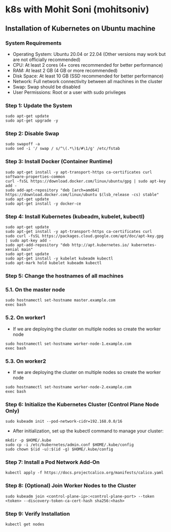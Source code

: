 # k8s with Mohit Soni (mohitsoniv)
## Installation of Kubernetes on Ubuntu machine 
### System Requirements
* Operating System: Ubuntu 20.04 or 22.04 (Other versions may work but are not officially recommended)
* CPU: At least 2 cores (4+ cores recommended for better performance)
* RAM: At least 2 GB (4 GB or more recommended)
* Disk Space: At least 10 GB (SSD recommended for better performance)
* Network: Full network connectivity between all machines in the cluster
* Swap: Swap should be disabled
* User Permissions: Root or a user with sudo privileges

### Step 1: Update the System
```
sudo apt-get update
sudo apt-get upgrade -y
```
### Step 2: Disable Swap
```
sudo swapoff -a
sudo sed -i '/ swap / s/^\(.*\)$/#\1/g' /etc/fstab
```
### Step 3: Install Docker (Container Runtime)
```
sudo apt-get install -y apt-transport-https ca-certificates curl software-properties-common
curl -fsSL https://download.docker.com/linux/ubuntu/gpg | sudo apt-key add -
sudo add-apt-repository "deb [arch=amd64] https://download.docker.com/linux/ubuntu $(lsb_release -cs) stable"
sudo apt-get update
sudo apt-get install -y docker-ce
```
### Step 4: Install Kubernetes (kubeadm, kubelet, kubectl)
```
sudo apt-get update
sudo apt-get install -y apt-transport-https ca-certificates curl
sudo curl -fsSL https://packages.cloud.google.com/apt/doc/apt-key.gpg | sudo apt-key add -
sudo apt-add-repository "deb http://apt.kubernetes.io/ kubernetes-xenial main"
sudo apt-get update
sudo apt-get install -y kubelet kubeadm kubectl
sudo apt-mark hold kubelet kubeadm kubectl
```
### Step 5: Change the hostnames of all machines
### 5.1. On the master node
```
sudo hostnamectl set-hostname master.example.com 
exec bash
```
### 5.2. On worker1
 * If we are deploying the cluster on multiple nodes so create the worker node
```
sudo hostnamectl set-hostname worker-node-1.example.com
exec bash
```
### 5.3. On worker2 
* If we are deploying the cluster on multiple nodes so create the worker node
```
sudo hostnamectl set-hostname worker-node-2.example.com
exec bash
```
### Step 6: Initialize the Kubernetes Cluster (Control Plane Node Only)
```
sudo kubeadm init --pod-network-cidr=192.168.0.0/16
```
* After initialization, set up the kubectl command to manage your cluster:
```
mkdir -p $HOME/.kube
sudo cp -i /etc/kubernetes/admin.conf $HOME/.kube/config
sudo chown $(id -u):$(id -g) $HOME/.kube/config
```
### Step 7: Install a Pod Network Add-On
```
kubectl apply -f https://docs.projectcalico.org/manifests/calico.yaml
```
### Step 8: (Optional) Join Worker Nodes to the Cluster
```
sudo kubeadm join <control-plane-ip>:<control-plane-port> --token <token> --discovery-token-ca-cert-hash sha256:<hash>
```
### Step 9: Verify Installation
```
kubectl get nodes
```
